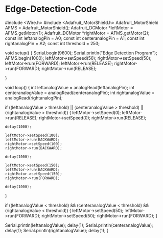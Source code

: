 # Edge-Detection-Code
#include <Wire.h>
#include <Adafruit_MotorShield.h>
Adafruit_MotorShield AFMS = Adafruit_MotorShield();
Adafruit_DCMotor *leftMotor = AFMS.getMotor(1);
Adafruit_DCMotor *rightMotor = AFMS.getMotor(2);
const int leftanalogPin = A0;
const int centeranalogPin = A1;
const int rightanalogPin = A2;
const int threshold = 250;

void setup() {
  Serial.begin(9600);
  Serial.println("Edge Detection Program");
  AFMS.begin(1000);
  leftMotor->setSpeed(50);
  rightMotor->setSpeed(50);
  leftMotor->run(FORWARD);
  leftMotor->run(RELEASE);
  rightMotor->run(FORWARD);
  rightMotor->run(RELEASE);
  
}

void loop() {
  int leftanalogValue = analogRead(leftanalogPin);
  int centeranalogValue = analogRead(centeranalogPin);
  int rightanalogValue = analogRead(rightanalogPin); 
  
  if ((leftanalogValue > threshold) || (centeranalogValue > threshold) || (rightanalogValue > threshold)) {
    leftMotor->setSpeed(0);
    leftMotor->run(RELEASE);
    rightMotor->setSpeed(0);
    rightMotor->run(RELEASE);
    
    delay(1000);
    
    leftMotor->setSpeed(100);
    leftMotor->run(BACKWARD);
    rightMotor->setSpeed(100);
    rightMotor->run(BACKWARD);

    delay(1000);

    leftMotor->setSpeed(150);
    leftMotor->run(BACKWARD);
    rightMotor->setSpeed(150);
    rightMotor->run(FORWARD);

    delay(1000);

  } 
  
 if ((leftanalogValue < threshold) && (centeranalogValue < threshold) && (rightanalogValue < threshold)) {
  leftMotor->setSpeed(50);
  leftMotor->run(FORWARD);
  rightMotor->setSpeed(50);
  rightMotor->run(FORWARD);
 }
  
  Serial.println(leftanalogValue);
  delay(1);
  Serial.println(centeranalogValue);
  delay(1);
  Serial.println(rightanalogValue);
  delay(1);
  }
